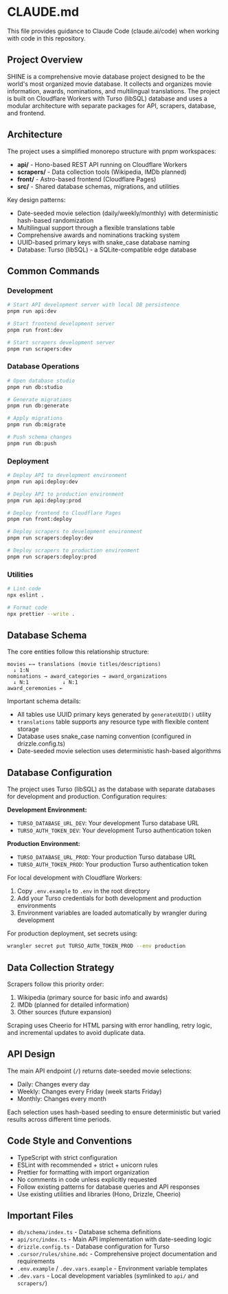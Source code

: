 # CLAUDE.md

This file provides guidance to Claude Code (claude.ai/code) when working with code in this repository.

## Project Overview

SHINE is a comprehensive movie database project designed to be the world's most organized movie database. It collects and organizes movie information, awards, nominations, and multilingual translations. The project is built on Cloudflare Workers with Turso (libSQL) database and uses a modular architecture with separate packages for API, scrapers, database, and frontend.

## Architecture

The project uses a simplified monorepo structure with pnpm workspaces:

- **api/** - Hono-based REST API running on Cloudflare Workers
- **scrapers/** - Data collection tools (Wikipedia, IMDb planned) 
- **front/** - Astro-based frontend (Cloudflare Pages)
- **src/** - Shared database schemas, migrations, and utilities

Key design patterns:
- Date-seeded movie selection (daily/weekly/monthly) with deterministic hash-based randomization
- Multilingual support through a flexible translations table
- Comprehensive awards and nominations tracking system
- UUID-based primary keys with snake_case database naming
- Database: Turso (libSQL) - a SQLite-compatible edge database

## Common Commands

### Development
```bash
# Start API development server with local DB persistence
pnpm run api:dev

# Start frontend development server  
pnpm run front:dev

# Start scrapers development server
pnpm run scrapers:dev
```

### Database Operations
```bash
# Open database studio
pnpm run db:studio

# Generate migrations
pnpm run db:generate

# Apply migrations
pnpm run db:migrate

# Push schema changes
pnpm run db:push
```

### Deployment
```bash
# Deploy API to development environment
pnpm run api:deploy:dev

# Deploy API to production environment
pnpm run api:deploy:prod

# Deploy frontend to Cloudflare Pages
pnpm run front:deploy

# Deploy scrapers to development environment
pnpm run scrapers:deploy:dev

# Deploy scrapers to production environment
pnpm run scrapers:deploy:prod
```

### Utilities
```bash
# Lint code
npx eslint .

# Format code  
npx prettier --write .
```

## Database Schema

The core entities follow this relationship structure:

```
movies ←→ translations (movie titles/descriptions)
  ↓ 1:N
nominations → award_categories → award_organizations
  ↓ N:1           ↓ N:1
award_ceremonies ←
```

Important schema details:
- All tables use UUID primary keys generated by `generateUUID()` utility
- `translations` table supports any resource type with flexible content storage
- Database uses snake_case naming convention (configured in drizzle.config.ts)
- Date-seeded movie selection uses deterministic hash-based algorithms

## Database Configuration

The project uses Turso (libSQL) as the database with separate databases for development and production. Configuration requires:

**Development Environment:**
- `TURSO_DATABASE_URL_DEV`: Your development Turso database URL
- `TURSO_AUTH_TOKEN_DEV`: Your development Turso authentication token

**Production Environment:**
- `TURSO_DATABASE_URL_PROD`: Your production Turso database URL  
- `TURSO_AUTH_TOKEN_PROD`: Your production Turso authentication token

For local development with Cloudflare Workers:
1. Copy `.env.example` to `.env` in the root directory
2. Add your Turso credentials for both development and production environments
3. Environment variables are loaded automatically by wrangler during development

For production deployment, set secrets using:
```bash
wrangler secret put TURSO_AUTH_TOKEN_PROD --env production
```

## Data Collection Strategy

Scrapers follow this priority order:
1. Wikipedia (primary source for basic info and awards)
2. IMDb (planned for detailed information)  
3. Other sources (future expansion)

Scraping uses Cheerio for HTML parsing with error handling, retry logic, and incremental updates to avoid duplicate data.

## API Design

The main API endpoint (`/`) returns date-seeded movie selections:
- Daily: Changes every day
- Weekly: Changes every Friday (week starts Friday)
- Monthly: Changes every month

Each selection uses hash-based seeding to ensure deterministic but varied results across different time periods.

## Code Style and Conventions

- TypeScript with strict configuration
- ESLint with recommended + strict + unicorn rules
- Prettier for formatting with import organization
- No comments in code unless explicitly requested
- Follow existing patterns for database queries and API responses
- Use existing utilities and libraries (Hono, Drizzle, Cheerio)

## Important Files

- `db/schema/index.ts` - Database schema definitions
- `api/src/index.ts` - Main API implementation with date-seeding logic
- `drizzle.config.ts` - Database configuration for Turso
- `.cursor/rules/shine.mdc` - Comprehensive project documentation and requirements
- `.env.example` / `.dev.vars.example` - Environment variable templates
- `.dev.vars` - Local development variables (symlinked to `api/` and `scrapers/`)